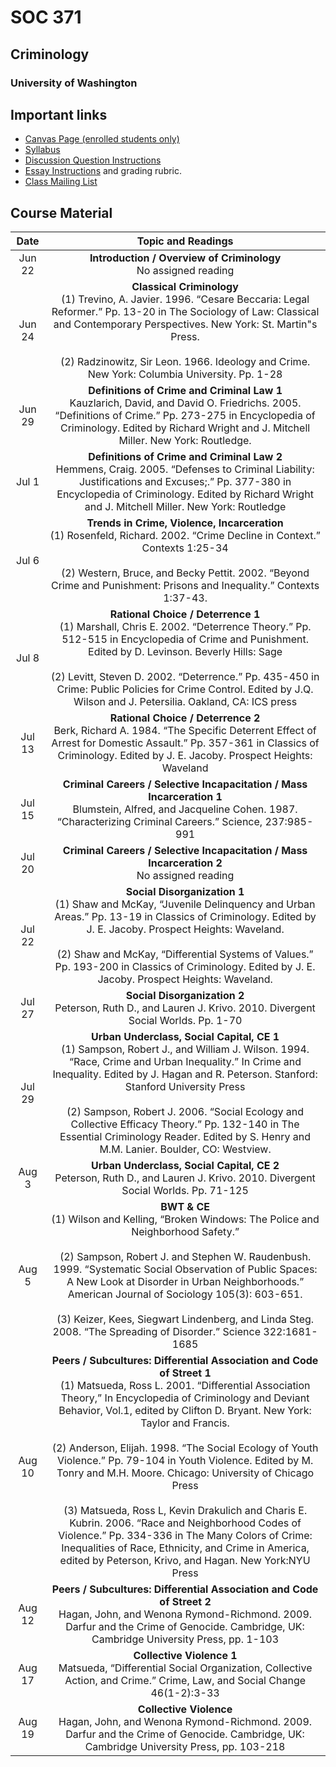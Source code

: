 
# SOC 371

## Criminology

### University of Washington

## Important links

  - [Canvas Page (enrolled students only)](null)
  - [Syllabus](docs/syllabus.html)
  - [Discussion Question Instructions](null)
  - [Essay Instructions](docs/essay.html) and grading rubric.
  - [Class Mailing List](null)

## Course Material

|  Date  |                                                                                                                                                                                                                                                                                                                                                      Topic and Readings                                                                                                                                                                                                                                                                                                                                                       |
| :----: | :---------------------------------------------------------------------------------------------------------------------------------------------------------------------------------------------------------------------------------------------------------------------------------------------------------------------------------------------------------------------------------------------------------------------------------------------------------------------------------------------------------------------------------------------------------------------------------------------------------------------------------------------------------------------------------------------------------------------------: |
| Jun 22 |                                                                                                                                                                                                                                                                                                                               **Introduction / Overview of Criminology**<br>No assigned reading                                                                                                                                                                                                                                                                                                                               |
| Jun 24 |                                                                                                                                                                                                          **Classical Criminology**<br>(1) Trevino, A. Javier. 1996. “Cesare Beccaria: Legal Reformer.” Pp. 13-20 in The Sociology of Law: Classical and Contemporary Perspectives. New York: St. Martin"s Press.<br><br>(2) Radzinowitz, Sir Leon. 1966. Ideology and Crime. New York: Columbia University. Pp. 1-28                                                                                                                                                                                                          |
| Jun 29 |                                                                                                                                                                                                                                          **Definitions of Crime and Criminal Law 1**<br>Kauzlarich, David, and David O. Friedrichs. 2005. “Definitions of Crime.” Pp. 273-275 in Encyclopedia of Criminology. Edited by Richard Wright and J. Mitchell Miller. New York: Routledge.                                                                                                                                                                                                                                           |
| Jul 1  |                                                                                                                                                                                                                                     **Definitions of Crime and Criminal Law 2**<br>Hemmens, Craig. 2005. “Defenses to Criminal Liability: Justifications and Excuses;.” Pp. 377-380 in Encyclopedia of Criminology. Edited by Richard Wright and J. Mitchell Miller. New York: Routledge                                                                                                                                                                                                                                      |
| Jul 6  |                                                                                                                                                                                                                                    **Trends in Crime, Violence, Incarceration**<br>(1) Rosenfeld, Richard. 2002. “Crime Decline in Context.” Contexts 1:25-34<br><br>(2) Western, Bruce, and Becky Pettit. 2002. “Beyond Crime and Punishment: Prisons and Inequality.” Contexts 1:37-43.                                                                                                                                                                                                                                     |
| Jul 8  |                                                                                                                                                                               **Rational Choice / Deterrence 1**<br>(1) Marshall, Chris E. 2002. “Deterrence Theory.” Pp. 512-515 in Encyclopedia of Crime and Punishment. Edited by D. Levinson. Beverly Hills: Sage<br><br>(2) Levitt, Steven D. 2002. “Deterrence.” Pp. 435-450 in Crime: Public Policies for Crime Control. Edited by J.Q. Wilson and J. Petersilia. Oakland, CA: ICS press                                                                                                                                                                               |
| Jul 13 |                                                                                                                                                                                                                                                    **Rational Choice / Deterrence 2**<br>Berk, Richard A. 1984. “The Specific Deterrent Effect of Arrest for Domestic Assault.” Pp. 357-361 in Classics of Criminology. Edited by J. E. Jacoby. Prospect Heights: Waveland                                                                                                                                                                                                                                                    |
| Jul 15 |                                                                                                                                                                                                                                                                       **Criminal Careers / Selective Incapacitation / Mass Incarceration 1**<br>Blumstein, Alfred, and Jacqueline Cohen. 1987. “Characterizing Criminal Careers.” Science, 237:985-991                                                                                                                                                                                                                                                                        |
| Jul 20 |                                                                                                                                                                                                                                                                                                                 **Criminal Careers / Selective Incapacitation / Mass Incarceration 2**<br>No assigned reading                                                                                                                                                                                                                                                                                                                 |
| Jul 22 |                                                                                                                                                                                        **Social Disorganization 1**<br>(1) Shaw and McKay, “Juvenile Delinquency and Urban Areas.” Pp. 13-19 in Classics of Criminology. Edited by J. E. Jacoby. Prospect Heights: Waveland.<br><br>(2) Shaw and McKay, “Differential Systems of Values.” Pp. 193-200 in Classics of Criminology. Edited by J. E. Jacoby. Prospect Heights: Waveland.                                                                                                                                                                                         |
| Jul 27 |                                                                                                                                                                                                                                                                                                        **Social Disorganization 2**<br>Peterson, Ruth D., and Lauren J. Krivo. 2010. Divergent Social Worlds. Pp. 1-70                                                                                                                                                                                                                                                                                                        |
| Jul 29 |                                                                                                                                           **Urban Underclass, Social Capital, CE 1**<br>(1) Sampson, Robert J., and William J. Wilson. 1994. “Race, Crime and Urban Inequality.” In Crime and Inequality. Edited by J. Hagan and R. Peterson. Stanford: Stanford University Press<br><br>(2) Sampson, Robert J. 2006. “Social Ecology and Collective Efficacy Theory.” Pp. 132-140 in The Essential Criminology Reader. Edited by S. Henry and M.M. Lanier. Boulder, CO: Westview.                                                                                                                                            |
| Aug 3  |                                                                                                                                                                                                                                                                                                **Urban Underclass, Social Capital, CE 2**<br>Peterson, Ruth D., and Lauren J. Krivo. 2010. Divergent Social Worlds. Pp. 71-125                                                                                                                                                                                                                                                                                                |
| Aug 5  |                                                                                                                                             **BWT & CE**<br>(1) Wilson and Kelling, “Broken Windows: The Police and Neighborhood Safety.”<br><br>(2) Sampson, Robert J. and Stephen W. Raudenbush. 1999. “Systematic Social Observation of Public Spaces: A New Look at Disorder in Urban Neighborhoods.” American Journal of Sociology 105(3): 603-651.<br><br>(3) Keizer, Kees, Siegwart Lindenberg, and Linda Steg. 2008. “The Spreading of Disorder.” Science 322:1681- 1685                                                                                                                                              |
| Aug 10 | **Peers / Subcultures: Differential Association and Code of Street 1**<br>(1) Matsueda, Ross L. 2001. “Differential Association Theory,” In Encyclopedia of Criminology and Deviant Behavior, Vol.1, edited by Clifton D. Bryant. New York: Taylor and Francis.<br><br>(2) Anderson, Elijah. 1998. “The Social Ecology of Youth Violence.” Pp. 79-104 in Youth Violence. Edited by M. Tonry and M.H. Moore. Chicago: University of Chicago Press<br><br>(3) Matsueda, Ross L, Kevin Drakulich and Charis E. Kubrin. 2006. “Race and Neighborhood Codes of Violence.” Pp. 334-336 in The Many Colors of Crime: Inequalities of Race, Ethnicity, and Crime in America, edited by Peterson, Krivo, and Hagan. New York:NYU Press |
| Aug 12 |                                                                                                                                                                                                                                                        **Peers / Subcultures: Differential Association and Code of Street 2**<br>Hagan, John, and Wenona Rymond-Richmond. 2009. Darfur and the Crime of Genocide. Cambridge, UK: Cambridge University Press, pp. 1-103                                                                                                                                                                                                                                                        |
| Aug 17 |                                                                                                                                                                                                                                                                                      **Collective Violence 1**<br>Matsueda, “Differential Social Organization, Collective Action, and Crime.” Crime, Law, and Social Change 46(1-2):3-33                                                                                                                                                                                                                                                                                      |
| Aug 19 |                                                                                                                                                                                                                                                                              **Collective Violence**<br>Hagan, John, and Wenona Rymond-Richmond. 2009. Darfur and the Crime of Genocide. Cambridge, UK: Cambridge University Press, pp. 103-218                                                                                                                                                                                                                                                                               |
